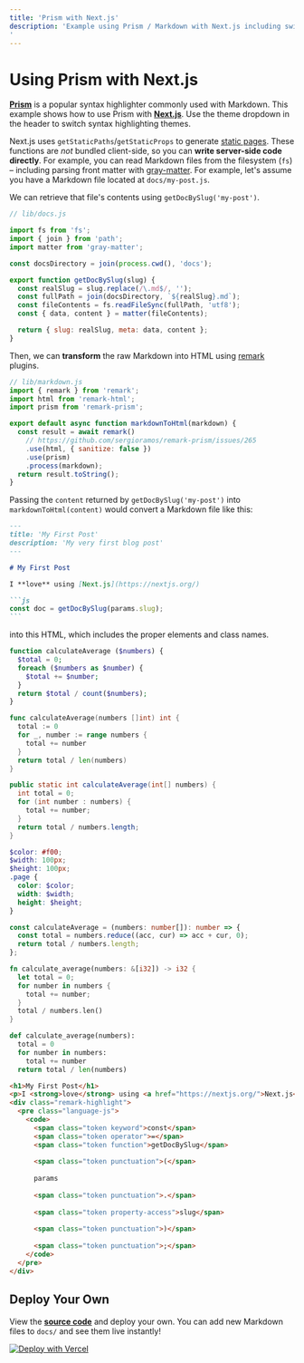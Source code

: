 ```yaml
---
title: 'Prism with Next.js'
description: 'Example using Prism / Markdown with Next.js including switching syntax highlighting themes.
'
---
```


# Using Prism with Next.js

[**Prism**](https://prismjs.com/) is a popular syntax highlighter commonly used with Markdown.
This example shows how to use Prism with [**Next.js**](https://nextjs.org/). Use the theme dropdown
in the header to switch syntax highlighting themes.

Next.js uses `getStaticPaths`/`getStaticProps` to generate [static pages](https://nextjs.org/docs/basic-features/data-fetching). These functions are _not_ bundled client-side, so you can **write server-side code directly**. For example, you can read Markdown files from the filesystem (`fs`) – including parsing front matter with [gray-matter](https://github.com/jonschlinkert/gray-matter). For example, let's assume you have a Markdown file located at `docs/my-post.js`.

We can retrieve that file's contents using `getDocBySlug('my-post')`.

```js
// lib/docs.js

import fs from 'fs';
import { join } from 'path';
import matter from 'gray-matter';

const docsDirectory = join(process.cwd(), 'docs');

export function getDocBySlug(slug) {
  const realSlug = slug.replace(/\.md$/, '');
  const fullPath = join(docsDirectory, `${realSlug}.md`);
  const fileContents = fs.readFileSync(fullPath, 'utf8');
  const { data, content } = matter(fileContents);

  return { slug: realSlug, meta: data, content };
}
```

Then, we can **transform** the raw Markdown into HTML using [remark](https://github.com/remarkjs/remark) plugins.

```js
// lib/markdown.js
import { remark } from 'remark';
import html from 'remark-html';
import prism from 'remark-prism';

export default async function markdownToHtml(markdown) {
  const result = await remark()
    // https://github.com/sergioramos/remark-prism/issues/265
    .use(html, { sanitize: false })
    .use(prism)
    .process(markdown);
  return result.toString();
}
```

Passing the `content` returned by `getDocBySlug('my-post')` into `markdownToHtml(content)`
would convert a Markdown file like this:

````markdown
---
title: 'My First Post'
description: 'My very first blog post'
---

# My First Post

I **love** using [Next.js](https://nextjs.org/)

```js
const doc = getDocBySlug(params.slug);
```
````

into this HTML, which includes the proper elements and class names.

```php
function calculateAverage ($numbers) {
  $total = 0;
  foreach ($numbers as $number) {
    $total += $number;
  }
  return $total / count($numbers);
}
```

```go
func calculateAverage(numbers []int) int {
  total := 0
  for _, number := range numbers {
    total += number
  }
  return total / len(numbers)
}
```

```java
public static int calculateAverage(int[] numbers) {
  int total = 0;
  for (int number : numbers) {
    total += number;
  }
  return total / numbers.length;
}
```

```scss
$color: #f00;
$width: 100px;
$height: 100px;
.page {
  color: $color;
  width: $width;
  height: $height;
}
```

```ts
const calculateAverage = (numbers: number[]): number => {
  const total = numbers.reduce((acc, cur) => acc + cur, 0);
  return total / numbers.length;
};
```

```rust
fn calculate_average(numbers: &[i32]) -> i32 {
  let total = 0;
  for number in numbers {
    total += number;
  }
  total / numbers.len()
}
```

```py
def calculate_average(numbers):
  total = 0
  for number in numbers:
    total += number
  return total / len(numbers)
```

```html
<h1>My First Post</h1>
<p>I <strong>love</strong> using <a href="https://nextjs.org/">Next.js</a></p>
<div class="remark-highlight">
  <pre class="language-js">
    <code>
      <span class="token keyword">const</span> 
      <span class="token operator">=</span> 
      <span class="token function">getDocBySlug</span>
      
      <span class="token punctuation">(</span>
      
      params
      
      <span class="token punctuation">.</span>
      
      <span class="token property-access">slug</span>
      
      <span class="token punctuation">)</span>
      
      <span class="token punctuation">;</span>
    </code>
  </pre>
</div>
```

## Deploy Your Own

View the [**source code**](https://github.com/leerob/nextjs-prism-markdown) and deploy your own. You can add new Markdown files to `docs/` and see them live instantly!

[![Deploy with Vercel](https://vercel.com/button)](https://vercel.com/import/git?c=1&s=https://github.com/leerob/nextjs-prism-markdown)
